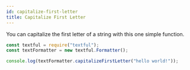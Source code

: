 ```yaml
---
id: capitalize-first-letter
title: Capitalize First Letter
---
```


You can capitalize the first letter of a string with this one simple function.

```javascript
const textful = require("textful");
const textFormatter = new textful.Formatter();

console.log(textFormatter.capitalizeFirstLetter("hello world!"));
```
